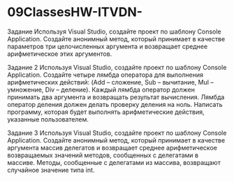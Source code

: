 # 09ClassesHW-ITVDN-

Задание
Используя Visual Studio, создайте проект по шаблону Console Application.
Создайте анонимный метод, который принимает в качестве параметров три целочисленных аргумента и
возвращает среднее арифметическое этих аргументов.

Задание 2
Используя Visual Studio, создайте проект по шаблону Console Application.
Создайте четыре лямбда оператора для выполнения арифметических действий: (Add – сложение, Sub –
вычитание, Mul – умножение, Div – деление). Каждый лямбда оператор должен принимать два
аргумента и возвращать результат вычисления. Лямбда оператор деления должен делать проверку
деления на ноль.
Написать программу, которая будет выполнять арифметические действия, указанные пользователем.

Задание 3
Используя Visual Studio, создайте проект по шаблону Console Application.
Создайте анонимный метод, который принимает в качестве аргумента массив делегатов и возвращает
среднее арифметическое возвращаемых значений методов, сообщенных с делегатами в массиве.
Методы, сообщенные с делегатами из массива, возвращают случайное значение типа int. 
